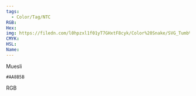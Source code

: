 ```yaml
---
tags:
  - Color/Tag/NTC
RGB:
Hex:
img: https://filedn.com/l0hpzxl1f01yT7GHxtF8cyk/Color%20Snake/SVG_Tumb%20Mass%20No%20Name/AA8B5B.svg
CMYK:
HSL:
Name:
---
```

Muesli
```palette
#AA8B5B
```
RGB
